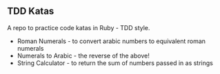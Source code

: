 TDD Katas
---------

A repo to practice code katas in Ruby - TDD style.

* Roman Numerals - to convert arabic numbers to equivalent roman numerals
* Numerals to Arabic - the reverse of the above!
* String Calculator - to return the sum of numbers passed in as strings
